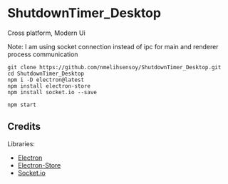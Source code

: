 # ShutdownTimer_Desktop
Cross platform, Modern Ui

Note: I am using socket connection instead of ipc for main and renderer process communication

```
git clone https://github.com/nmelihsensoy/ShutdownTimer_Desktop.git
cd ShutdownTimer_Desktop
npm i -D electron@latest
npm install electron-store
npm install socket.io --save

npm start
```

## Credits
Libraries:
* [Electron](https://github.com/electron/electron)
* [Electron-Store](https://github.com/sindresorhus/electron-store)
* [Socket.io](https://github.com/socketio/socket.io)